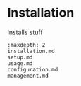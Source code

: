 
# Installation


Installs stuff

```{toctree}
:maxdepth: 2
installation.md
setup.md
usage.md
configuration.md
management.md
```
